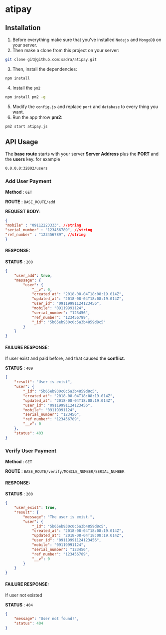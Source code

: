# atipay

## Installation

1. Before everything make sure that you've installed `Nodejs` and `MongoDB` on your server.
2. Then make a clone from this project on your server:
```bash
git clone git@github.com:sadra/atipay.git
```
3. Then, install the dependencies:
```bash
npm install
```
4. Install the `pm2`
```bash
npm install pm2 -g
```
5. Modify the `config.js` and replace `port` and `database` to every thing you want.
6. Run the app throw **pm2**:
```bash
pm2 start atipay.js
```

## API Usage

The **base route** starts with your server **Server Address** plus the **PORT** and the **users** key. for example
```html
0.0.0.0:32002/users
```

### Add User Payment

**Method** : `GET`

**ROUTE** : `BASE_ROUTE/add`

**REQUEST BODY**:

```json
{
"mobile" : "09112223333", //string
"serial_number" : "123456789", //string
"ref_number" : "123456789", //string
}
```

#### RESPONSE:
**STATUS** : `200`
```json
{
    "user_add": true,
    "message": {
        "user": {
            "__v": 0,
            "created_at": "2018-08-04T18:08:19.014Z",
            "updated_at": "2018-08-04T18:08:19.014Z",
            "user_id": "09119991124123456",
            "mobile": "09119991124",
            "serial_number": "123456",
            "ref_number": "123456789",
            "_id": "5b65eb930c0c5a3b4859d8c5"
        }
    }
}
```

#### FAILURE RESPONSE:
If user exist and paid before, and that caused the **conflict**.

**STATUS** : `409`

```json
{
    "result": "User is exist",
    "user": {
        "_id": "5b65eb930c0c5a3b4859d8c5",
        "created_at": "2018-08-04T18:08:19.014Z",
        "updated_at": "2018-08-04T18:08:19.014Z",
        "user_id": "09119991124123456",
        "mobile": "09119991124",
        "serial_number": "123456",
        "ref_number": "123456789",
        "__v": 0
    },
    "status": 403
}
```

### Verify User Payment

**Method** : `GET`

**ROUTE** : `BASE_ROUTE/verify/MOBILE_NUMBER/SERIAL_NUMBER`

#### RESPONSE:
**STATUS** : `200`
```json
{
    "user_exist": true,
    "result": {
        "message": "The user is exist.",
        "user": {
            "_id": "5b65eb930c0c5a3b4859d8c5",
            "created_at": "2018-08-04T18:08:19.014Z",
            "updated_at": "2018-08-04T18:08:19.014Z",
            "user_id": "09119991124123456",
            "mobile": "09119991124",
            "serial_number": "123456",
            "ref_number": "123456789",
            "__v": 0
        }
    }
}
```

#### FAILURE RESPONSE:
If user not existed

**STATUS** : `404`
```json
{
    "message": "User not found!",
    "status": 404
}
```




